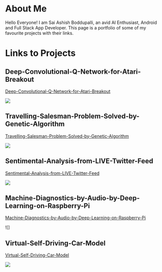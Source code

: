 
# About Me
Hello Everyone! I am Sai Ashish Boddupalli, an avid AI Enthusiast, Android and Full Stack App Developer. This page is a portfolio of some of my favourite projects with their links. 

# Links to Projects

## Deep-Convolutional-Q-Network-for-Atari-Breakout

[Deep-Convolutional-Q-Network-for-Atari-Breakout](https://bsaiashish.github.io/Deep-Convolutional-Q-Network-for-Atari-Breakout/)

![](https://thumbs.gfycat.com/AnchoredScornfulAustraliansilkyterrier-size_restricted.gif)

## Travelling-Salesman-Problem-Solved-by-Genetic-Algorithm

[Travelling-Salesman-Problem-Solved-by-Genetic-Algorithm](https://bsaiashish.github.io/Travelling-Salesman-Problem-Solved-by-Genetic-Algorithm/)

![](https://1.bp.blogspot.com/-FK_GfyxGyuM/XkwZFF8yZCI/AAAAAAAAR-I/5qWd8yQKHlUDV6h41SJryQ9c7EM485URwCLcBGAsYHQ/s320/tsp_gif.gif)

## Sentimental-Analysis-from-LIVE-Twitter-Feed

[Sentimental-Analysis-from-LIVE-Twitter-Feed](https://bsaiashish.github.io/Sentimental-Analysis-from-LIVE-Twitter-Feed/)

![](https://github.com/bsaiashish/Sentimental-Analysis-from-LIVE-Twitter-Feed/blob/master/twitter_senti_analysis/sent_gif2.gif)

## Machine-Diagnostics-by-Audio-by-Deep-Learning-on-Raspberry-Pi

[Machine-Diagnostics-by-Audio-by-Deep-Learning-on-Raspberry-Pi](https://bsaiashish.github.io/Machine-Diagnostics-by-Audio-by-Deep-Learning-on-Raspberry-Pi/)

![]

## Virtual-Self-Driving-Car-Model

[Virtual-Self-Driving-Car-Model](https://bsaiashish.github.io/Virtual-Self-Driving-Car-Model/)

![](https://github.com/soumyasanyal/DeepQLearning/raw/master/img2.gif)

